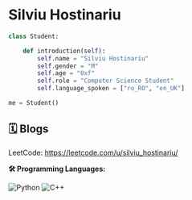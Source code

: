 # Silviu Hostinariu 

```python
class Student:

    def introduction(self):
        self.name = "Silviu Hostinariu"
        self.gender = "M"
        self.age = "0xf"
        self.role = "Computer Science Student"
        self.language_spoken = ["ro_RO", "en_UK"]

me = Student()
```

## 🗓️ Blogs 

LeetCode: https://leetcode.com/u/silviu_hostinariu/

**🛠️ Programming Languages:**

![Python](https://img.shields.io/badge/Code-Python-informational?style=flat&logo=python&logoColor=white&color=6aa6f8)
![C++](https://img.shields.io/badge/Code-c++-informational?style=flat&logo=cplusplus&logoColor=white)
